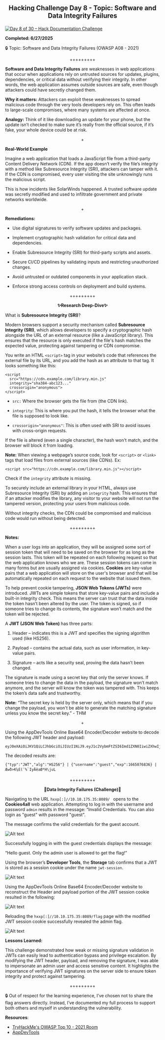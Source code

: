**<p align="center">Hacking Challenge Day 8 - Topic: Software and Data Integrity Failures</p>**
---
[![Day 8 of 30 – Hack Documentation Challenge](https://img.shields.io/badge/Day%208%20of%2030-Hack%20Documentation%20Challenge-crimson?style=for-the-badge&logo=tryhackme)](https://tryhackme.com)

**Completed: 6/27/2025**

🔒 Topic: Software and Data Integrity Failures (OWASP A08 - 2021)

<p align="center">+++++++++</p>

**Software and Data Integrity Failures** are weaknesses in web applications that occur when applications rely on untrusted sources for updates, plugins, dependencies, or critical data without verifying their integrity. In other words, the web application assumes outside sources are safe, even though attackers could have secretly changed them.

**Why it matters:** Attackers can exploit these weaknesses to spread malicious code through the very tools developers rely on. This often leads to large-scale compromises, where many systems are affected at once.

**Analogy:** Think of it like downloading an update for your phone, but the update isn’t checked to make sure it’s really from the official source, if it’s fake, your whole device could be at risk.

<p align="center">+</p>

**Real-World Example**

Imagine a web application that loads a JavaScript file from a third-party Content Delivery Network (CDN). If the app doesn’t verify the file’s integrity with a method like Subresource Integrity (SRI), attackers can tamper with it. If the CDN is compromised, every user visiting the site unknowingly runs the malicious script.

This is how incidents like SolarWinds happened. A trusted software update was secretly modified and used to infiltrate government and private networks worldwide.

<p align="center">+</p>

**Remediations:**

- Use digital signatures to verify software updates and packages.

- Implement cryptographic hash validation for critical data and dependencies.

- Enable Subresource Integrity (SRI) for third-party scripts and assets.

- Secure CI/CD pipelines by validating inputs and restricting unauthorized changes.

- Avoid untrusted or outdated components in your application stack.

- Enforce strong access controls on deployment and build systems.

<p align="center">+++++++++</p>

**<p align="center">✨Research Deep-Dive✨</p>**

What is **Subresource Integrity (SRI)**?

Modern browsers support a security mechanism called **Subresource Integrity (SRI)**, which allows developers to specify a cryptographic hash alongside the URL of an external resource (like a JavaScript library). This ensures that the resource is only executed if the file's hash matches the expected value, protecting against tampering or CDN compromise.

You write an HTML `<script>` tag in your website’s code that references the external file by its URL, and you add the hash as an attribute to that tag. It looks something like this:

```
<script 
  src="https://cdn.example.com/library.min.js" 
  integrity="sha384-abc123..." 
  crossorigin="anonymous">
</script>

```
- `src:` Where the browser gets the file from (the CDN link).

- `integrity`: This is where you put the hash, it tells the browser what the file is supposed to look like.

- `crossorigin="anonymous"`: This is often used with SRI to avoid issues with cross-origin requests.

If the file is altered (even a single character), the hash won't match, and the browser will block it from loading.

**Note:** When viewing a webpage’s source code, look for `<script>` or `<link>` tags that load files from external sources (like CDNs). Ex:

```
<script src="https://cdn.example.com/library.min.js"></script>
```
Check if the `integrity` attribute is missing.

To securely include an external library in your HTML, always use Subresource Integrity (SRI) by adding an `integrity` hash. This ensures that if an attacker modifies the library, any visitor to your website will not run the tampered version, protecting your users from malicious code.

Without integrity checks, the CDN could be compromised and malicious code would run without being detected.

<p align="center">+++++++++</p>

**Notes:**

When a user logs into an application, they will be assigned some sort of session token that will need to be saved on the browser for as long as the session lasts. This token will be repeated on each following request so that the web application knows who we are. These session tokens can come in many forms but are usually assigned via cookies. **Cookies** are key-value pairs that a web application will store on the user's browser and that will be automatically repeated on each request to the website that issued them.

To help prevent cookie tampering, **JSON Web Tokens (JWTs)** were introduced. JWTs are simple tokens that store key-value pairs and include a built-in integrity check. This means the server can trust that the data inside the token hasn’t been altered by the user. The token is signed, so if someone tries to change its contents, the signature won’t match and the token will be rejected.

A **JWT (JSON Web Token)** has three parts:

1. Header – indicates this is a JWT and specifies the signing algorithm used (like HS256).

2. Payload – contains the actual data, such as user information, in key-value pairs.

3. Signature – acts like a security seal, proving the data hasn’t been changed.

The signature is made using a secret key that only the server knows. If someone tries to change the data in the payload, the signature won’t match anymore, and the server will know the token was tampered with. This keeps the token’s data safe and trustworthy.

**Note:** “The secret key is held by the server only, which means that if you change the payload, you won't be able to generate the matching signature unless you know the secret key.” - THM

<p align="center">+</p>

Using the AppDevTools Online Base64 Encoder/Decoder website to decode the following JWT header and payload:
```
eyJ0eXAiOiJKV1QiLCJhbGciOiJIUzI1NiJ9.eyJ1c2VybmFtZSI6Imd1ZXN0IiwiZXhwIjoxNjY1MDc2ODM2fQ.C8Z3gJ7wPgVLvEUonaieJWBJBYt5xOph2CpIhlxqdUw
```
The decoded results are:
```
{"typ":"JWT","alg":"HS256"} | {"username":"guest","exp":1665076836} | 
Æwð>K¼E(¨%`IyÄêaØ*H\juL
```
<p align="center">+++++++++</p>

**<p align="center">💾Data Integrity Failures (Challenge)💾</p>**

Navigating to the URL `hxxp[:]//10.10.175.35:8089/ ` opens to the **Cookies4all** web application. Attempting to log in with the username and password `admin` results in the message: “Invalid Credentials. You can also login as "guest" with password "guest".

The message confirms the valid credentials for the guest account.

![Alt text](1)

Successfully logging in with the guest credentials displays the message:

“Hello guest. Only the admin user is allowed to get the flag!”

Using the browser’s **Developer Tools**, the **Storage** tab confirms that a JWT is stored as a session cookie under the name `jwt-session`.

![Alt text](2)

Using the AppDevTools Online Base64 Encoder/Decoder website to reconstruct the Header and payload portion of the JWT session cookie resulted in the following:

![Alt text](3)

Reloading the `hxxp[:]//10.10.175.35:8089/flag` page with the modified JWT session cookie successfully revealed the admin flag.

![Alt text](4)

**Lessons Learned:** 

This challenge demonstrated how weak or missing signature validation in JWTs can easily lead to authentication bypass and privilege escalation. By modifying the JWT header, payload, and removing the signature, I was able to impersonate an admin user and access sensitive content. It highlights the importance of verifying JWT signatures on the server side to ensure token integrity and protect against tampering.

<p align="center">+++++++++</p>

🔒 Out of respect for the learning experience, I’ve chosen not to share the flag answers directly. Instead, I’ve documented my full process to support both others and myself in
understanding the vulnerability.

**Resources**:
- [TryHackMe's OWASP Top 10 - 2021 Room](https://tryhackme.com/room/owasptop102021)
- [AppDevTools](https://appdevtools.com/base64-encoder-decoder)
